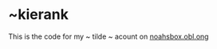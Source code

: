 # ~kierank

This is the code for my ~ tilde ~ acount on [noahsbox.obl.ong](https://noahsbox.obl.ong)